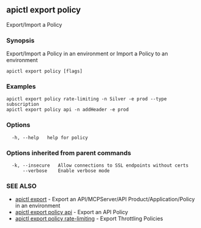 ## apictl export policy

Export/Import a Policy

### Synopsis

Export/Import a Policy in an environment or Import a Policy to an environment

```
apictl export policy [flags]
```

### Examples

```
apictl export policy rate-limiting -n Silver -e prod --type subscription
apictl export policy api -n addHeader -e prod
```

### Options

```
  -h, --help   help for policy
```

### Options inherited from parent commands

```
  -k, --insecure   Allow connections to SSL endpoints without certs
      --verbose    Enable verbose mode
```

### SEE ALSO

* [apictl export](apictl_export.md)	 - Export an API/MCPServer/API Product/Application/Policy in an environment
* [apictl export policy api](apictl_export_policy_api.md)	 - Export an API Policy
* [apictl export policy rate-limiting](apictl_export_policy_rate-limiting.md)	 - Export Throttling Policies

